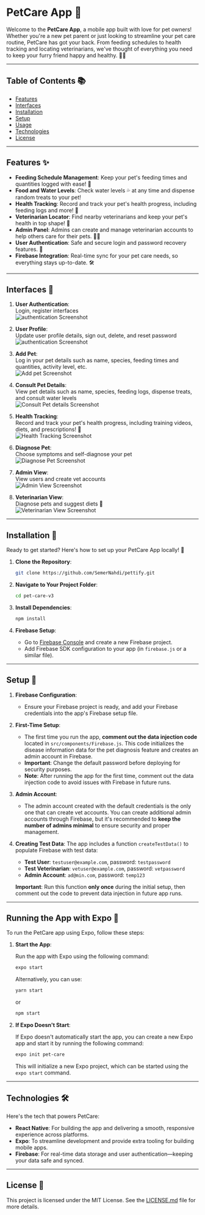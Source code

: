 # PetCare App 🐾

Welcome to the **PetCare App**, a mobile app built with love for pet owners! Whether you're a new pet parent or just looking to streamline your pet care routine, PetCare has got your back. From feeding schedules to health tracking and locating veterinarians, we've thought of everything you need to keep your furry friend happy and healthy. 🐶🐱

---

## Table of Contents 📚

- [Features](#features)
- [Interfaces](#interfaces)
- [Installation](#installation)
- [Setup](#setup)
- [Usage](#usage)
- [Technologies](#technologies)
- [License](#license)

---

## Features ✨

- **Feeding Schedule Management**: Keep your pet's feeding times and quantities logged with ease! 🥣
- **Food and Water Levels**: Check water levels 💦 at any time and dispense random treats to your pet!
- **Health Tracking**: Record and track your pet's health progress, including feeding logs and more! 💪
- **Veterinarian Locator**: Find nearby veterinarians and keep your pet's health in top shape! 🐾
- **Admin Panel**: Admins can create and manage veterinarian accounts to help others care for their pets. 🐕‍⚕️
- **User Authentication**: Safe and secure login and password recovery features. 🔑
- **Firebase Integration**: Real-time sync for your pet care needs, so everything stays up-to-date. 🛠️

---

## Interfaces 📱

1. **User Authentication**:  
   Login, register interfaces  
   ![authentication Screenshot](./images/authentication.png)

2. **User Profile**:  
   Update user profile details, sign out, delete, and reset password  
   ![authentication Screenshot](./images/user%20profile.png)

3. **Add Pet**:  
   Log in your pet details such as name, species, feeding times and quantities, activity level, etc.  
   ![Add pet Screenshot](./images/add%20pet.png)

4. **Consult Pet Details**:  
   View pet details such as name, species, feeding logs, dispense treats, and consult water levels  
   ![Consult Pet details Screenshot](./images/Pet%20details.png)

5. **Health Tracking**:  
   Record and track your pet's health progress, including training videos, diets, and prescriptions! 💪  
   ![Health Tracking Screenshot](./images/training%20diet%20perscription.png)

6. **Diagnose Pet**:  
   Choose symptoms and self-diagnose your pet  
   ![Diagnose Pet Screenshot](./images/diagnose.png)

7. **Admin View**:  
   View users and create vet accounts  
   ![Admin View Screenshot](./images/admin%20add%20vet%20and%20users.png)

8. **Veterinarian View**:  
   Diagnose pets and suggest diets 🐾  
   ![Veterinarian View Screenshot](./images/diet%20perscription.png)

---

## Installation 🚀

Ready to get started? Here's how to set up your PetCare App locally! 🌱

1. **Clone the Repository**:

   ```bash
   git clone https://github.com/SemerNahdi/pettify.git
   ```

2. **Navigate to Your Project Folder**:

   ```bash
   cd pet-care-v3
   ```

3. **Install Dependencies**:

   ```bash
   npm install
   ```

4. **Firebase Setup**:

   - Go to [Firebase Console](https://console.firebase.google.com/) and create a new Firebase project.
   - Add Firebase SDK configuration to your app (in `firebase.js` or a similar file).

---

## Setup 🔧

1. **Firebase Configuration**:

   - Ensure your Firebase project is ready, and add your Firebase credentials into the app's Firebase setup file.

2. **First-Time Setup**:

   - The first time you run the app, **comment out the data injection code** located in `src/components/Firebase.js`. This code initializes the disease information data for the pet diagnosis feature and creates an admin account in Firebase.
   - **Important**: Change the default password before deploying for security purposes.
   - **Note**: After running the app for the first time, comment out the data injection code to avoid issues with Firebase in future runs.

3. **Admin Account**:

   - The admin account created with the default credentials is the only one that can create vet accounts. You can create additional admin accounts through Firebase, but it's recommended to **keep the number of admins minimal** to ensure security and proper management.

4. **Creating Test Data**:
   The app includes a function `createTestData()` to populate Firebase with test data:

   - **Test User**: `testuser@example.com`, password: `testpassword`
   - **Test Veterinarian**: `vetuser@example.com`, password: `vetpassword`
   - **Admin Account**: `ad@min.com`, password: `temp123`

   **Important**: Run this function **only once** during the initial setup, then comment out the code to prevent data injection in future app runs.

---

## Running the App with Expo 🚀

To run the PetCare app using Expo, follow these steps:

1. **Start the App**:

   Run the app with Expo using the following command:

   ```bash
   expo start
   ```

   Alternatively, you can use:

   ```bash
   yarn start
   ```

   or

   ```bash
   npm start
   ```

2. **If Expo Doesn't Start**:

   If Expo doesn't automatically start the app, you can create a new Expo app and start it by running the following command:

   ```bash
   expo init pet-care
   ```

   This will initialize a new Expo project, which can be started using the `expo start` command.

---

## Technologies 🛠️

Here's the tech that powers PetCare:

- **React Native**: For building the app and delivering a smooth, responsive experience across platforms.
- **Expo**: To streamline development and provide extra tooling for building mobile apps.
- **Firebase**: For real-time data storage and user authentication—keeping your data safe and synced.

---

## License 📜

This project is licensed under the MIT License. See the [LICENSE.md](LICENSE.md) file for more details.
